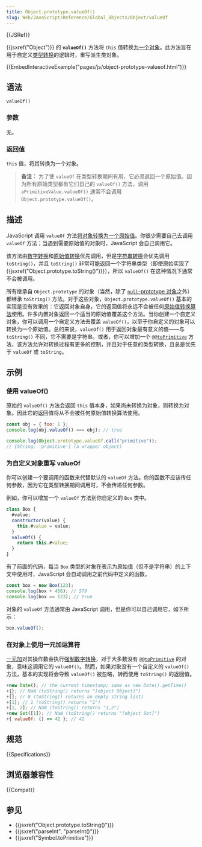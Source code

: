 ```yaml
---
title: Object.prototype.valueOf()
slug: Web/JavaScript/Reference/Global_Objects/Object/valueOf
---
```


{{JSRef}}

{{jsxref("Object")}} 的 **`valueOf()`** 方法将 `this` 值转换[为一个对象](/zh-CN/docs/Web/JavaScript/Reference/Global_Objects/Object#object_coercion)。此方法旨在用于自定义[类型转换](/zh-CN/docs/Web/JavaScript/Data_structures#强制类型转换)的逻辑时，重写派生类对象。

{{EmbedInteractiveExample("pages/js/object-prototype-valueof.html")}}

## 语法

```js-nolint
valueOf()
```

### 参数

无。

### 返回值

`this` 值，将其转换为一个对象。

> **备注：** 为了使 `valueOf` 在类型转换期间有用，它必须返回一个原始值。因为所有原始类型都有它们自己的 `valueOf()` 方法，调用 `aPrimitiveValue.valueOf()` 通常不会调用 `Object.prototype.valueOf()`。

## 描述

JavaScript 调用 `valueOf` 方法[将对象转换为一个原始值](/zh-CN/docs/Web/JavaScript/Data_structures#强制类型转换)。你很少需要自己去调用 `valueOf` 方法；当遇到需要原始值的对象时，JavaScript 会自己调用它。

该方法由[数字转换](/zh-CN/docs/Web/JavaScript/Data_structures#强制数字类型转换)和[原始值转换](/zh-CN/docs/Web/JavaScript/Data_structures#强制原始值转换)优先调用，但是[字符串转换](/zh-CN/docs/Web/JavaScript/Reference/Global_Objects/String#字符串强制转换)会优先调用 `toString()`，并且 `toString()` 非常可能返回一个字符串类型（即使原始实现了 {{jsxref("Object.prototype.toString()")}}），所以 `valueOf()` 在这种情况下通常不会被调用。

所有继承自 `Object.prototype` 的对象（当然，除了 [`null`-prototype 对象](/zh-CN/docs/Web/JavaScript/Reference/Global_Objects/Object#null-prototype_objects)之外）都继承 `toString()` 方法。对于这些对象，`Object.prototype.valueOf()` 基本的实现是没有效果的：它返回对象自身，它的返回值将永远不会被任何[原始值转换算法](/zh-CN/docs/Web/JavaScript/Data_structures#强制类型转换)使用。许多内置对象返回一个适当的原始值覆盖这个方法。当你创建一个自定义对象，你可以调用一个自定义方法去覆盖 `valueOf()`，以至于你自定义的对象可以转换为一个原始值。总的来说，`valueOf()` 用于返回对象最有意义的值——与 `toString()` 不同，它不需要是字符串。或者，你可以增加一个 [`@@toPrimitive`](/zh-CN/docs/Web/JavaScript/Reference/Global_Objects/Symbol/toPrimitive) 方法，该方法允许对转换过程有更多的控制，并且对于任意的类型转换，且总是优先于 `valueOf` 或 `toString`。

## 示例

### 使用 valueOf()

原始的 `valueOf()` 方法会返回 `this` 值本身，如果尚未转换为对象，则转换为对象。因此它的返回值将从不会被任何原始值转换算法使用。

```js
const obj = { foo: 1 };
console.log(obj.valueOf() === obj); // true

console.log(Object.prototype.valueOf.call("primitive"));
// [String: 'primitive'] (a wrapper object)
```

### 为自定义对象重写 valueOf

你可以创建一个要调用的函数来代替默认的 `valueOf` 方法。你的函数不应该传任何参数，因为它在类型转换期间调用时，不会传递任何参数。

例如，你可以增加一个 `valueOf` 方法到你自定义的 `Box` 类中。

```js
class Box {
  #value;
  constructor(value) {
    this.#value = value;
  }
  valueOf() {
    return this.#value;
  }
}
```

有了前面的代码，每当 `Box` 类型的对象在表示为原始值（但不是字符串）的上下文中使用时，JavaScript 会自动调用之前代码中定义的函数。

```js
const box = new Box(123);
console.log(box + 456); // 579
console.log(box == 123); // true
```

对象的 `valueOf` 方法通常由 JavaScript 调用，但是你可以自己调用它，如下所示：

```js
box.valueOf();
```

### 在对象上使用一元加运算符

[一元加](/zh-CN/docs/Web/JavaScript/Reference/Operators/Unary_plus)对其操作数会执行[强制数字转换](/zh-CN/docs/Web/JavaScript/Reference/Global_Objects/Number#number_强制转换)，对于大多数没有 [`@@toPrimitive`](/zh-CN/docs/Web/JavaScript/Reference/Global_Objects/Symbol/toPrimitive) 的对象，意味这调用它的 `valueOf()`。然而，如果对象没有一个自定义的 `valueOf()` 方法，基本的实现将会导致 `valueOf()` 被忽略，转而使用 `toString()` 的返回值。

```js
+new Date(); // the current timestamp; same as new Date().getTime()
+{}; // NaN (toString() returns "[object Object]")
+[]; // 0 (toString() returns an empty string list)
+[1]; // 1 (toString() returns "1")
+[1, 2]; // NaN (toString() returns "1,2")
+new Set([1]); // NaN (toString() returns "[object Set]")
+{ valueOf: () => 42 }; // 42
```

## 规范

{{Specifications}}

## 浏览器兼容性

{{Compat}}

## 参见

- {{jsxref("Object.prototype.toString()")}}
- {{jsxref("parseInt", "parseInt()")}}
- {{jsxref("Symbol.toPrimitive")}}
